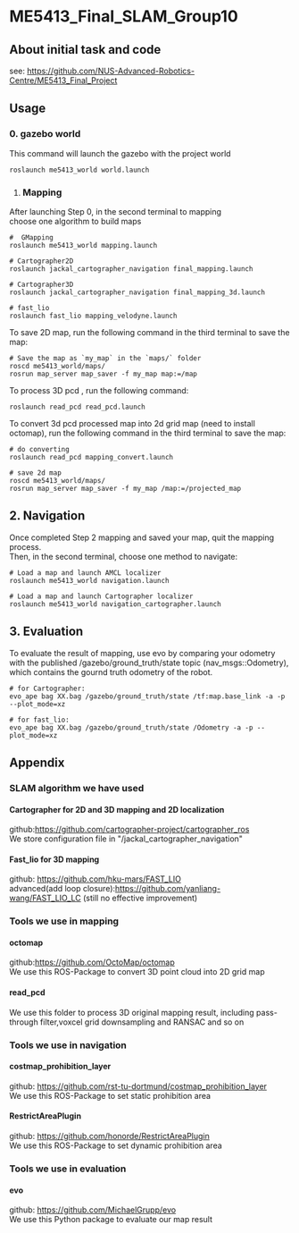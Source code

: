 # ME5413_Final_SLAM_Group10

## About initial task and code
see: https://github.com/NUS-Advanced-Robotics-Centre/ME5413_Final_Project

## Usage

### 0. gazebo world

This command will launch the gazebo with the project world

```
roslaunch me5413_world world.launch
```

1. ### Mapping
After launching Step 0, in the second terminal to mapping  
choose one algorithm to build maps

```
#  GMapping
roslaunch me5413_world mapping.launch

# Cartographer2D
roslaunch jackal_cartographer_navigation final_mapping.launch

# Cartographer3D
roslaunch jackal_cartographer_navigation final_mapping_3d.launch

# fast_lio
roslaunch fast_lio mapping_velodyne.launch
```
To save 2D map, run the following command in the third terminal to save the map:
```
# Save the map as `my_map` in the `maps/` folder
roscd me5413_world/maps/
rosrun map_server map_saver -f my_map map:=/map
```
To process 3D pcd , run the following command:
```
roslaunch read_pcd read_pcd.launch
```
To convert 3d pcd processed map into 2d grid map (need to install octomap), run the following command in the third terminal to save the map:
```
# do converting
roslaunch read_pcd mapping_convert.launch

# save 2d map
roscd me5413_world/maps/
rosrun map_server map_saver -f my_map /map:=/projected_map
```
## 2. Navigation
Once completed Step 2 mapping and saved your map, quit the mapping process.  
Then, in the second terminal, choose one method to navigate:
```
# Load a map and launch AMCL localizer
roslaunch me5413_world navigation.launch

# Load a map and launch Cartographer localizer
roslaunch me5413_world navigation_cartographer.launch
```
## 3. Evaluation
To evaluate the result of mapping, use evo by comparing your odometry with the published /gazebo/ground_truth/state topic (nav_msgs::Odometry), which contains the gournd truth odometry of the robot.

```
# for Cartographer:
evo_ape bag XX.bag /gazebo/ground_truth/state /tf:map.base_link -a -p --plot_mode=xz

# for fast_lio:
evo_ape bag XX.bag /gazebo/ground_truth/state /Odometry -a -p --plot_mode=xz
```

## Appendix

### SLAM algorithm we have used

#### Cartographer for 2D and 3D mapping and 2D localization

github:https://github.com/cartographer-project/cartographer_ros  
We store configuration file in "/jackal_cartographer_navigation"  
#### Fast_lio for 3D mapping

github: https://github.com/hku-mars/FAST_LIO  
advanced(add loop closure):https://github.com/yanliang-wang/FAST_LIO_LC (still no effective improvement)

### Tools we use in mapping
#### octomap
github:https://github.com/OctoMap/octomap  
We use this ROS-Package to convert 3D point cloud into 2D grid map 
#### read_pcd
We use this folder to process 3D original mapping result, including pass-through filter,voxcel grid downsampling and RANSAC and so on

### Tools we use in navigation
#### costmap_prohibition_layer
github: https://github.com/rst-tu-dortmund/costmap_prohibition_layer  
We use this ROS-Package to set static prohibition area 
#### RestrictAreaPlugin
github: https://github.com/honorde/RestrictAreaPlugin  
We use this ROS-Package to set dynamic prohibition area 

### Tools we use in evaluation
#### evo
github: https://github.com/MichaelGrupp/evo  
We use this Python package to evaluate our map result